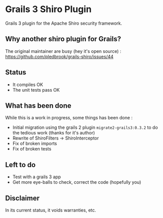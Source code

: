 Grails 3 Shiro Plugin
=====================

Grails 3 plugin for the Apache Shiro security framework.

Why another shiro plugin for Grails?
------------------------------------

The original maintainer are busy (hey it's open source) :
https://github.com/pledbrook/grails-shiro/issues/44

Status
------

* It compiles OK
* The unit tests pass OK

What has been done
------------------

While this is a work in progress, some things has been done :

* Initial migration using the grails 2 plugin `migrate2-grails3:0.3.2` to do the tedious work (thanks for it's author)
* Rewrite of ShiroFilters -> ShiroInterceptor
* Fix of broken imports
* Fix of broken tests

Left to do
----------

* Test with a grails 3 app
* Get more eye-balls to check, correct the code (hopefully you)

Disclaimer
----------

In its current status, it voids warranties, etc.
